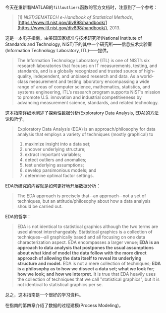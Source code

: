 今天在重新看MATLAB的`filloutliers`函数的官方文档时，注意到了一个参考：

> [1] *NIST/SEMATECH e-Handbook of Statistical Methods*, [https://www.itl.nist.gov/div898/handbook/](https://www.itl.nist.gov/div898/handbook/), 2013.

这是一本电子指南，由美国国家标准与技术研究所(National Institute of Standards and Technology, NIST)下的其中一个研究所——信息技术实验室(Information Technology Laboratory, ITL)——提供。

>The Information Technology Laboratory (ITL) is one of NIST’s six research laboratories that focuses on IT measurements, testing, and standards, and is a globally recognized and trusted source of high-quality, independent, and unbiased research and data. As a world-class measurement and testing laboratory encompassing a wide range of areas of computer science, mathematics, statistics, and systems engineering, ITL’s research program supports NIST’s mission to promote U.S. innovation and industrial competitiveness by advancing measurement science, standards, and related technology.

这本指南详细地阐述了探索性数据分析(Exploratory Data Analysis, EDA)的方法论和哲学。

> Exploratory Data Analysis (EDA) is an approach/philosophy for data analysis that employs a variety of techniques (mostly graphical) to
>
> 1. maximize insight into a data set;
> 2. uncover underlying structure;
> 3. extract important variables;
> 4. detect outliers and anomalies;
> 5. test underlying assumptions;
> 6. develop parsimonious models; and
> 7. determine optimal factor settings.

EDA所研究的内容就是如何更好地开展数据分析：

>  The EDA approach is precisely that--an approach--not a set of techniques, but an attitude/philosophy about how a data analysis should be carried out.

EDA的哲学：

> EDA is not identical to statistical graphics although the two terms are used almost interchangeably. Statistical graphics is a collection of techniques--all graphically based and all focusing on one data characterization aspect. EDA encompasses a larger venue; **EDA is an approach to data analysis that postpones the usual assumptions about what kind of model the data follow with the more direct approach of allowing the data itself to reveal its underlying structure and model.** EDA is not a mere collection of techniques; **EDA is a philosophy as to how we dissect a data set; what we look for; how we look; and how we interpret.** It is true that EDA heavily uses the collection of techniques that we call "statistical graphics", but it is not identical to statistical graphics per se.

总之，这本指南是一个很好的学习资料。

在指南的第四章介绍了数据的过程建模(Process Modeling)，
